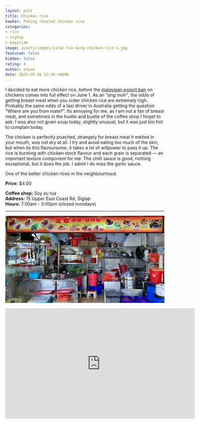 ```yaml
---
layout: post
title: Chicken rice
hawker: Peking roasted chicken rice
categories:
- rice
- siglap
- kopitiam
image: assets/images/jalan-tua-kong-chicken-rice-1.jpg
featured: false
hidden: false
rating: 4
author: steve
date: 2022-05-26 12:28 +0800
---
```

I decided to eat more chicken rice, before the [malaysian export ban](https://www.todayonline.com/singapore/chicken-supply-no-panic-some-consumers-buy-extra-1907871) on chickens comes into full effect on June 1. As an *"ang moh"*, the odds of getting breast meat when you order chicken rice are extremely high. Probably the same odds of a taxi driver in Australia getting the question "Where are you from mate?". Its annoying for me, as I am not a fan of breast meat, and sometimes in the hustle and bustle of the coffee shop I forget to ask. I was also not given soup today, slightly unusual, but it was just too hot to complain today.

The chicken is perfectly poached, strangely for breast meat it melted in your mouth, was not dry at all. I try and avoid eating too much of the skin, but when its this flavoursome, it takes a lot of willpower to pass it up. The rice is bursting with chicken stock flavour and each grain is separated — an important texture component for me. The chilli sauce is good, nothing exceptional, but it does the job. I admit I do miss the garlic sauce.

One of the better chicken rices in the neighbourhood.

**Price:** $4.00  

**Coffee shop:** Soy eu tua  
**Address:** 15 Upper East Coast Rd, Siglap  
**Hours:** 7:00am - 3:00pm (closed mondays)  

***  

![Peking roasted chicken rice stall](/assets/images/jalan-tua-kong-chicken-mee-5.jpg "Peking roasted chicken rice stall")

<iframe src="https://www.google.com/maps/embed?pb=!1m14!1m8!1m3!1d15955.08339107152!2d103.9257479!3d1.312931!3m2!1i1024!2i768!4f13.1!3m3!1m2!1s0x0%3A0x2e291e2efa1806eb!2sSoy%20Eu%20Tua%20Coffee%20Shop!5e0!3m2!1sen!2ssg!4v1617203534419!5m2!1sen!2ssg" width="600" height="350" style="border:0;" allowfullscreen="" loading="lazy"></iframe>